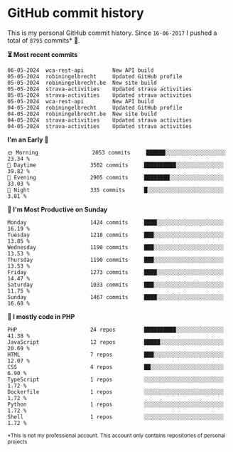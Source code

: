 # GitHub commit history
This is my personal GitHub commit history. Since <!--START_SECTION:first-commit-date-->`16-06-2017`<!--END_SECTION:first-commit-date--> I pushed a total of <!--START_SECTION:total-commit-count-->`8795`<!--END_SECTION:total-commit-count--> commits* 🎉.

<!--START_SECTION:most-recent-commits-->
**⏳ Most recent commits**
                                        
```text
06-05-2024  wca-rest-api         New API build
05-05-2024  robiningelbrecht     Updated GitHub profile
05-05-2024  robiningelbrecht.be  New site build
05-05-2024  strava-activities    Updated strava activities
05-05-2024  strava-activities    Updated strava activities
05-05-2024  wca-rest-api         New API build
04-05-2024  robiningelbrecht     Updated GitHub profile
04-05-2024  robiningelbrecht.be  New site build
04-05-2024  strava-activities    Updated strava activities
04-05-2024  strava-activities    Updated strava activities
```
<!--END_SECTION:most-recent-commits-->  

<!--START_SECTION:commits-per-day-time-->
**I&#039;m an Early 🐤**

```text
🌞 Morning                 2053 commits     ██████░░░░░░░░░░░░░░░░░░░   23.34 %
🌆 Daytime                 3502 commits     ██████████░░░░░░░░░░░░░░░   39.82 %
🌃 Evening                 2905 commits     ████████░░░░░░░░░░░░░░░░░   33.03 %
🌙 Night                   335 commits      █░░░░░░░░░░░░░░░░░░░░░░░░   3.81 %
```
<!--END_SECTION:commits-per-day-time-->  

<!--START_SECTION:commits-per-weekday-->
**📅 I&#039;m Most Productive on Sunday**

```text
Monday                    1424 commits     ████░░░░░░░░░░░░░░░░░░░░░   16.19 %
Tuesday                   1218 commits     ███░░░░░░░░░░░░░░░░░░░░░░   13.85 %
Wednesday                 1190 commits     ███░░░░░░░░░░░░░░░░░░░░░░   13.53 %
Thursday                  1190 commits     ███░░░░░░░░░░░░░░░░░░░░░░   13.53 %
Friday                    1273 commits     ████░░░░░░░░░░░░░░░░░░░░░   14.47 %
Saturday                  1033 commits     ███░░░░░░░░░░░░░░░░░░░░░░   11.75 %
Sunday                    1467 commits     ████░░░░░░░░░░░░░░░░░░░░░   16.68 %
```
<!--END_SECTION:commits-per-weekday-->  

<!--START_SECTION:repos-per-language-->
**💬 I mostly code in PHP**

```text
PHP                       24 repos         ██████████░░░░░░░░░░░░░░░   41.38 %
JavaScript                12 repos         █████░░░░░░░░░░░░░░░░░░░░   20.69 %
HTML                      7 repos          ███░░░░░░░░░░░░░░░░░░░░░░   12.07 %
CSS                       4 repos          ██░░░░░░░░░░░░░░░░░░░░░░░   6.90 %
TypeScript                1 repos          ░░░░░░░░░░░░░░░░░░░░░░░░░   1.72 %
Dockerfile                1 repos          ░░░░░░░░░░░░░░░░░░░░░░░░░   1.72 %
Python                    1 repos          ░░░░░░░░░░░░░░░░░░░░░░░░░   1.72 %
Shell                     1 repos          ░░░░░░░░░░░░░░░░░░░░░░░░░   1.72 %
```
<!--END_SECTION:repos-per-language-->  

<sub>*This is not my professional account. This account only contains repositories of personal projects</sub>
